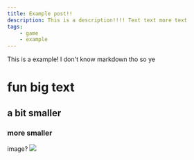 ```yaml
---
title: Example post!!
description: This is a description!!!! Text text more text
tags:
    - game
    - example
---
```


This is a example! I don't know markdown tho so ye

# fun big text
## a bit smaller
### more smaller

image?
<img src="https://cdn.streamelements.com/uploads/f8ec6582-1c4b-41c7-b33f-1766d0db0c81.jpeg" />